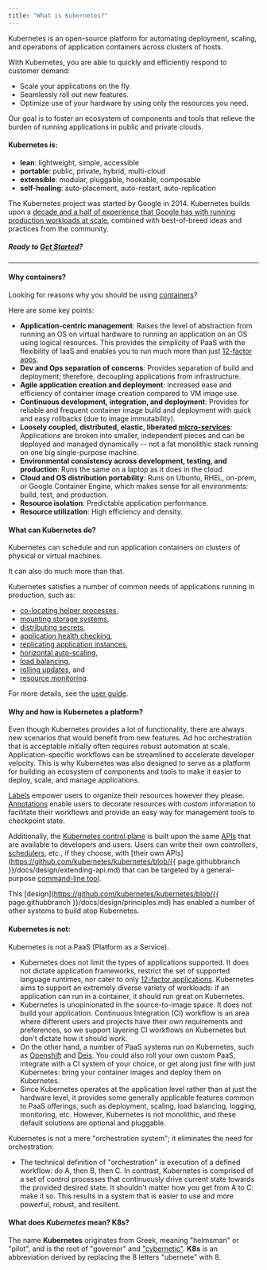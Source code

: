 ```yaml
---
title: "What is Kubernetes?"
---
```

Kubernetes is an open-source platform for automating deployment, scaling, and operations of application containers across clusters of hosts.

With Kubernetes, you are able to quickly and efficiently respond to customer demand:

 - Scale your applications on the fly.
 - Seamlessly roll out new features.
 - Optimize use of your hardware by using only the resources you need.

Our goal is to foster an ecosystem of components and tools that relieve the burden of running applications in public and private clouds.

#### Kubernetes is:

* **lean**: lightweight, simple, accessible
* **portable**: public, private, hybrid, multi-cloud
* **extensible**: modular, pluggable, hookable, composable
* **self-healing**: auto-placement, auto-restart, auto-replication

The Kubernetes project was started by Google in 2014. Kubernetes builds upon a [decade and a half of experience that Google has with running production workloads at scale](https://research.google.com/pubs/pub43438), combined with best-of-breed ideas and practices from the community.

##### Ready to [Get Started](/{{page.version}}/docs/getting-started-guides/)?

----

#### Why containers?

Looking for reasons why you should be using [containers](http://aucouranton.com/2014/06/13/linux-containers-parallels-lxc-openvz-docker-and-more/)?

Here are some key points:

* **Application-centric management**:
    Raises the level of abstraction from running an OS on virtual hardware to running an application on an OS using logical resources. This provides the simplicity of PaaS with the flexibility of IaaS and enables you to run much more than just [12-factor apps](http://12factor.net/).
* **Dev and Ops separation of concerns**:
    Provides separation of build and deployment; therefore, decoupling applications from infrastructure.
* **Agile application creation and deployment**:
    Increased ease and efficiency of container image creation compared to VM image use.
* **Continuous development, integration, and deployment**:
    Provides for reliable and frequent container image build and deployment with quick and easy rollbacks (due to image immutability).
* **Loosely coupled, distributed, elastic, liberated [micro-services](http://martinfowler.com/articles/microservices)**:
    Applications are broken into smaller, independent pieces and can be deployed and managed dynamically -- not a fat monolithic stack running on one big single-purpose machine.
* **Environmental consistency across development, testing, and production**:
    Runs the same on a laptop as it does in the cloud.
* **Cloud and OS distribution portability**:
    Runs on Ubuntu, RHEL, on-prem, or Google Container Engine, which makes sense for all environments: build, test, and production.
* **Resource isolation**:
    Predictable application performance.
* **Resource utilization**:
    High efficiency and density.

#### What can Kubernetes do?

Kubernetes can schedule and run application containers on clusters of physical or virtual machines.

It can also do much more than that.

Kubernetes satisfies a number of common needs of applications running in production, such as:

* [co-locating helper processes](/{{page.version}}/docs/user-guide/pods),
* [mounting storage systems](/{{page.version}}/docs/user-guide/volumes),
* [distributing secrets](/{{page.version}}/docs/user-guide/secrets),
* [application health checking](/{{page.version}}/docs/user-guide/production-pods/#liveness-and-readiness-probes-aka-health-checks),
* [replicating application instances](/{{page.version}}/docs/user-guide/replication-controller),
* [horizontal auto-scaling](/{{page.version}}/docs/user-guide/horizontal-pod-autoscaler),
* [load balancing](/{{page.version}}/docs/user-guide/services),
* [rolling updates](/{{page.version}}/docs/user-guide/update-demo/), and
* [resource monitoring](/{{page.version}}/docs/user-guide/monitoring).

For more details, see the [user guide](/{{page.version}}/docs/user-guide/).

#### Why and how is Kubernetes a platform?

Even though Kubernetes provides a lot of functionality, there are always new scenarios that would benefit from new features. Ad hoc orchestration that is acceptable initially often requires robust automation at scale. Application-specific workflows can be streamlined to accelerate developer velocity. This is why Kubernetes was also designed to serve as a platform for building an ecosystem of components and tools to make it easier to deploy, scale, and manage applications.

[Labels](/{{page.version}}/docs/user-guide/labels) empower users to organize their resources however they please. [Annotations](/{{page.version}}/docs/user-guide/annotations) enable users to decorate resources with custom information to facilitate their workflows and provide an easy way for management tools to checkpoint state.

Additionally, the [Kubernetes control plane](/{{page.version}}/docs/admin/cluster-components) is built upon the same [APIs](/{{page.version}}/docs/api/) that are available to developers and users. Users can write their own controllers, [schedulers](/{{page.version}}/docs/devel/scheduler), etc., if they choose, with [their own APIs](https://github.com/kubernetes/kubernetes/blob/{{ page.githubbranch }}/docs/design/extending-api.md) that can be targeted by a general-purpose [command-line tool](/{{page.version}}/docs/user-guide/kubectl-overview).

This [design](https://github.com/kubernetes/kubernetes/blob/{{ page.githubbranch }}/docs/design/principles.md) has enabled a number of other systems to build atop Kubernetes.

#### Kubernetes is not:

Kubernetes is not a PaaS (Platform as a Service).

* Kubernetes does not limit the types of applications supported. It does not dictate application frameworks, restrict the set of supported language runtimes, nor cater to only [12-factor applications](http://12factor.net/). Kubernetes aims to support an extremely diverse variety of workloads: if an application can run in a container, it should run great on Kubernetes.
* Kubernetes is unopinionated in the source-to-image space. It does not build your application. Continuous Integration (CI) workflow is an area where different users and projects have their own requirements and preferences, so we support layering CI workflows on Kubernetes but don't dictate how it should work.
* On the other hand, a number of PaaS systems run *on* Kubernetes, such as [Openshift](https://github.com/openshift/origin) and [Deis](http://deis.io/). You could also roll your own custom PaaS, integrate with a CI system of your choice, or get along just fine with just Kubernetes: bring your container images and deploy them on Kubernetes.
* Since Kubernetes operates at the application level rather than at just the hardware level, it provides some generally applicable features common to PaaS offerings, such as deployment, scaling, load balancing, logging, monitoring, etc. However, Kubernetes is not monolithic, and these default solutions are optional and pluggable.

Kubernetes is not a mere "orchestration system"; it eliminates the need for orchestration:

* The technical definition of "orchestration" is execution of a defined workflow: do A, then B, then C. In contrast, Kubernetes is comprised of a set of control processes that continuously drive current state towards the provided desired state. It shouldn't matter how you get from A to C: make it so. This results in a system that is easier to use and more powerful, robust, and resilient.

#### What does *Kubernetes* mean? K8s?

The name **Kubernetes** originates from Greek, meaning "helmsman" or "pilot", and is the root of "governor" and ["cybernetic"](http://www.etymonline.com/index.php?term=cybernetics). **K8s** is an abbreviation derived by replacing the 8 letters "ubernete" with 8.